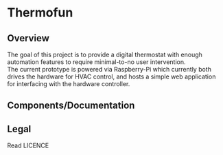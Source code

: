 Thermofun
=====

Overview
-----
The goal of this project is to provide a digital thermostat with enough automation features to require minimal-to-no user intervention.  
The current prototype is powered via Raspberry-Pi which currently both drives the hardware for HVAC control, and hosts a simple web application for interfacing with the hardware controller.

Components/Documentation
-----

Legal
-----
Read LICENCE

